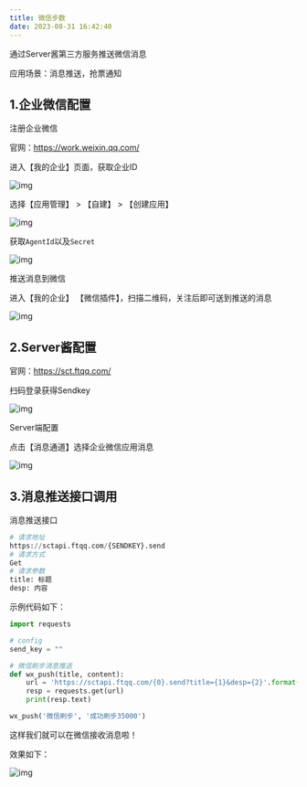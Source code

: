 ```yaml
---
title: 微信步数
date: 2023-08-31 16:42:40
---
```


通过Server酱第三方服务推送微信消息



应用场景：消息推送，抢票通知



## 1.企业微信配置



注册企业微信



官网：https://work.weixin.qq.com/



进入【我的企业】页面，获取企业ID



![img](https://gitee.com/gmbjzg/xybc_gzh/raw/master/2021-6-25/1624628247310-image.png)



选择【应用管理】 > 【自建】 > 【创建应用】



![img](https://gitee.com/gmbjzg/xybc_gzh/raw/master/2021-6-25/1624627906999-image.png)



获取`AgentId`以及`Secret`



![img](https://gitee.com/gmbjzg/xybc_gzh/raw/master/2021-6-25/1624627974542-image.png)



推送消息到微信



进入【我的企业】  【微信插件】，扫描二维码，关注后即可送到推送的消息



![img](https://gitee.com/gmbjzg/xybc_gzh/raw/master/2021-6-25/1624628483429-image.png)



## 2.Server酱配置



官网：https://sct.ftqq.com/



扫码登录获得Sendkey



![img](https://gitee.com/gmbjzg/xybc_gzh/raw/master/2021-6-25/1624626865515-image.png)



Server端配置



点击【消息通道】选择企业微信应用消息



![img](https://gitee.com/gmbjzg/xybc_gzh/raw/master/2021-6-25/1624628884008-image.png)



## 3.消息推送接口调用



消息推送接口



```python
# 请求地址
https://sctapi.ftqq.com/{SENDKEY}.send
# 请求方式
Get
# 请求参数
title: 标题
desp: 内容
```



示例代码如下：



```python
import requests

# config
send_key = ""

# 微信刷步消息推送
def wx_push(title, content):
    url = 'https://sctapi.ftqq.com/{0}.send?title={1}&desp={2}'.format(send_key, title, content)
    resp = requests.get(url)
    print(resp.text)

wx_push('微信刷步', '成功刷步35000')
```



这样我们就可以在微信接收消息啦！



效果如下：



![img](https://gitee.com/gmbjzg/xybc_gzh/raw/master/2021-6-25/1624629408562-image.png)
